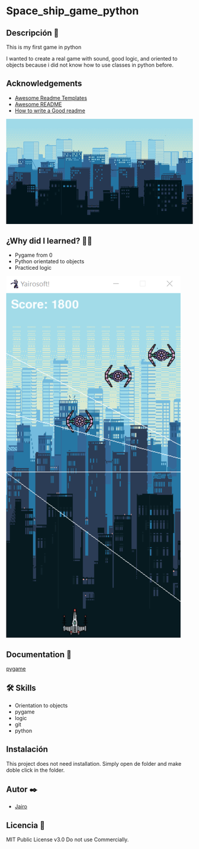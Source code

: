 # Space_ship_game_python

## Descripción 📑
This is my first game in python

I wanted to create a real game with sound, good logic, and oriented to objects because i did not know how to use classes in python before.

## Acknowledgements

 - [Awesome Readme Templates](https://awesomeopensource.com/project/elangosundar/awesome-README-templates)
 - [Awesome README](https://github.com/matiassingers/awesome-readme)
 - [How to write a Good readme](https://bulldogjob.com/news/449-how-to-write-a-good-readme-for-your-github-project)
 
 ![background](https://raw.githubusercontent.com/chrono234/space_ship_game_python/b5d1268c7b58be4b6c5e26944d0433f6a717f572/images/city%203/6.png)
 
## ¿Why did I learned? 🙇🏻 

* Pygame from 0
* Python orientated to objects
* Practiced logic 
 
 ![Game image](https://raw.githubusercontent.com/chrono234/space_ship_game_python/ae7c9e9007860922dd294173ca03139d52f6f64f/images/imagen%20del%20juego.png)


## Documentation 📑

[pygame](https://www.pygame.org/news)


## 🛠 Skills
* Orientation to objects
* pygame
* logic
* git
* python

## Instalación

This project does not need installation. Simply open de folder and make doble click in the folder.


## Autor ✒️

- [Jairo](https://github.com/chrono234)

## Licencia 📄
MIT Public License v3.0
Do not use Commercially.


